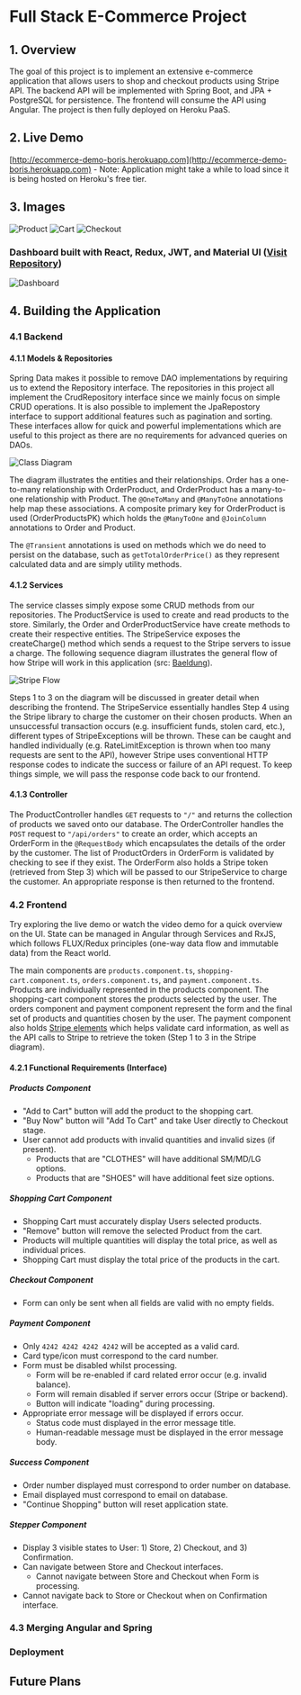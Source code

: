 # Full Stack E-Commerce Project
## 1. Overview
The goal of this project is to implement an extensive e-commerce application that allows users to shop and checkout products using Stripe API. The backend API will be implemented with Spring Boot, and JPA + PostgreSQL for persistence. The frontend will consume the API using Angular. The project is then fully deployed on Heroku PaaS.
## 2. Live Demo
[http://ecommerce-demo-boris.herokuapp.com](http://ecommerce-demo-boris.herokuapp.com) - Note: Application might take a while to load since it is being hosted on Heroku's free tier.

## 3. Images
![Product](https://i.imgur.com/LmYt5eA.png)
![Cart](https://i.imgur.com/vTckAkU.png)
![Checkout](https://i.imgur.com/JXJtInl.png)

### Dashboard built with React, Redux, JWT, and Material UI ([Visit Repository](https://github.com/borisrch/ecommerce-dashboard-react))

![Dashboard](https://i.imgur.com/CFUgcCe.png)

## 4. Building the Application

### 4.1 Backend

#### 4.1.1 Models & Repositories
Spring Data makes it possible to remove DAO implementations by requiring us to extend the Repository interface. The repositories in this project all implement the CrudRepository interface since we mainly focus on simple CRUD operations. It is also possible to implement the JpaRepostory interface to support additional features such as pagination and sorting. These interfaces allow for quick and powerful implementations which are useful to this project as there are no requirements for advanced queries on DAOs.

![Class Diagram](https://i.imgur.com/194wKFw.png)

The diagram illustrates the entities and their relationships. Order has a one-to-many relationship with OrderProduct, and OrderProduct has a many-to-one relationship with Product. The `@OneToMany` and `@ManyToOne` annotations help map these associations. A composite primary key for OrderProduct is used (OrderProductsPK) which holds the `@ManyToOne` and `@JoinColumn` annotations to Order and Product.

The `@Transient` annotations is used on methods which we do need to persist on the database, such as `getTotalOrderPrice()` as they represent calculated data and are simply utility methods.

#### 4.1.2 Services

The service classes simply expose some CRUD methods from our repositories. The ProductService is used to create and read products to the store. Similarly, the Order and OrderProductService have create methods to create their respective entities. The StripeService exposes the createCharge() method which sends a request to the Stripe servers to issue a charge. The following sequence diagram illustrates the general flow of how Stripe will work in this application (src: [Baeldung](https://www.baeldung.com/java-stripe-api)).

![Stripe Flow](https://i.imgur.com/PgNmgLO.png)

Steps 1 to 3 on the diagram will be discussed in greater detail when describing the frontend. The StripeService essentially handles Step 4 using the Stripe library to charge the customer on their chosen products. When an unsuccessful transaction occurs (e.g. insufficient funds, stolen card, etc.), different types of StripeExceptions will be thrown. These can be caught and handled individually (e.g. RateLimitException is thrown when too many requests are sent to the API), however Stripe uses conventional HTTP response codes to indicate the success or failure of an API request. To keep things simple, we will pass the response code back to our frontend.

#### 4.1.3 Controller

The ProductController handles `GET` requests to `"/"` and returns the collection of products we saved onto our database. The OrderController handles the `POST` request to `"/api/orders"` to create an order, which accepts an OrderForm in the `@RequestBody` which encapsulates the details of the order by the customer. The list of ProductOrders in OrderForm is validated by checking to see if they exist. The OrderForm also holds a Stripe token (retrieved from Step 3) which will be passed to our StripeService to charge the customer. An appropriate response is then returned to the frontend.

### 4.2 Frontend

Try exploring the live demo or watch the video demo for a quick overview on the UI. State can be managed in Angular through Services and RxJS, which follows FLUX/Redux principles (one-way data flow and immutable data) from the React world. 

The main components are `products.component.ts`, `shopping-cart.component.ts`, `orders.component.ts`, and `payment.component.ts`. Products are individually represented in the products component. The shopping-cart component stores the products selected by the user. The orders component and payment component represent the form and the final set of products and quantities chosen by the user. The payment component also holds [Stripe elements](https://stripe.com/docs/stripe-js/elements/quickstart) which helps validate card information, as well as the API calls to Stripe to retrieve the token (Step 1 to 3 in the Stripe diagram).

#### 4.2.1 Functional Requirements (Interface)

##### Products Component
- "Add to Cart" button will add the product to the shopping cart.
- "Buy Now" button will "Add To Cart" and take User directly to Checkout stage.
- User cannot add products with invalid quantities and invalid sizes (if present).
	- Products that are "CLOTHES" will have additional SM/MD/LG options.
	- Products that are "SHOES" will have additional feet size options.

##### Shopping Cart Component
- Shopping Cart must accurately display Users selected products.
- "Remove" button will remove the selected Product from the cart.
- Products will multiple quantities will display the total price, as well as individual prices.
- Shopping Cart must display the total price of the products in the cart.

##### Checkout Component
- Form can only be sent when all fields are valid with no empty fields.

##### Payment Component
- Only `4242 4242 4242 4242` will be accepted as a valid card.
- Card type/icon must correspond to the card number.
- Form must be disabled whilst processing.
	- Form will be re-enabled if card related error occur (e.g. invalid balance).
	- Form will remain disabled if server errors occur (Stripe or backend).
	- Button will indicate "loading" during processing.
- Appropriate error message will be displayed if errors occur.
	- Status code must displayed in the error message title.
	- Human-readable message must be displayed in the error message body.

##### Success Component
- Order number displayed must correspond to order number on database.
- Email displayed must correspond to email on database.
- "Continue Shopping" button will reset application state.

##### Stepper Component
- Display 3 visible states to User: 1) Store, 2) Checkout, and 3) Confirmation.
- Can navigate between Store and Checkout interfaces.
	- Cannot navigate between Store and Checkout when Form is processing.
- Cannot navigate back to Store or Checkout when on Confirmation interface.

### 4.3 Merging Angular and Spring


### Deployment

## Future Plans
